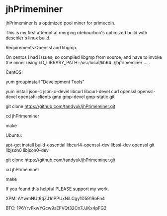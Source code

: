 jhPrimeminer
============

jhPrimeminer is a optimized pool miner for primecoin.

This is my first attempt at merging rdebourbon's optimized build with deschler's linux build.

Requirements
Openssl and libgmp.

On centos I had issues, so compiled libgmp from source, and have to invoke the miner using
LD_LIBRARY_PATH=/usr/local/lib64 ./jhprimeminer .....


CentOS:

yum groupinstall "Development Tools"

yum install json-c json-c-devel libcurl libcurl-devel curl openssl openssl-devel openssh-clients gmp gmp-devel gmp-static git

git clone https://github.com/tandyuk/jhPrimeminer.git

cd jhPrimeminer

make



Ubuntu:

apt-get install build-essential libcurl4-openssl-dev libssl-dev openssl git libjson0 libjson0-dev

git clone https://github.com/tandyuk/jhPrimeminer.git

cd jhPrimeminer

make



If you found this helpful PLEASE support my work.

XPM: AYwmNUt6tjZJ1nPPUxNiLCgy1D591RoFn4

BTC: 1P6YrvFkwYGcw9sEFVQt32Cn7JJKx4pFG2
